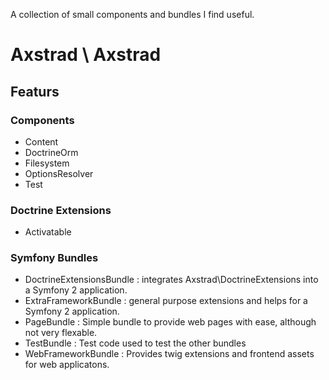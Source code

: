 A collection of small components and bundles I find useful.

# Axstrad \ Axstrad

## Featurs

### Components

 - Content
 - DoctrineOrm
 - Filesystem
 - OptionsResolver
 - Test

### Doctrine Extensions

- Activatable

### Symfony Bundles

 - DoctrineExtensionsBundle : integrates Axstrad\DoctrineExtensions into a Symfony 2 application.
 - ExtraFrameworkBundle : general purpose extensions and helps for a Symfony 2 application.
 - PageBundle : Simple bundle to provide web pages with ease, although not very flexable.
 - TestBundle : Test code used to test the other bundles
 - WebFrameworkBundle : Provides twig extensions and frontend assets for web applicatons.

